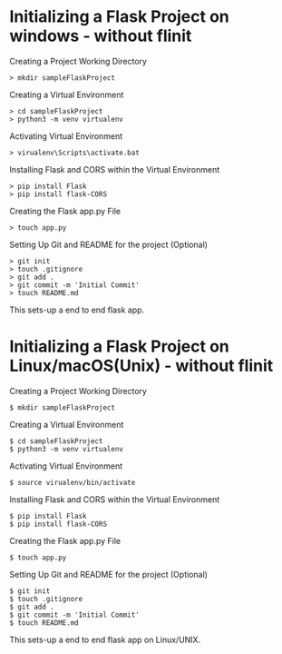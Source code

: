 # Initializing a Flask Project on windows - without flinit
Creating a Project Working Directory
```
> mkdir sampleFlaskProject
```

Creating a Virtual Environment
```
> cd sampleFlaskProject
> python3 -m venv virtualenv
```

Activating Virtual Environment
```
> virualenv\Scripts\activate.bat
```

Installing Flask and CORS within the Virtual Environment
```
> pip install Flask
> pip install flask-CORS
```

Creating the Flask app.py File
```
> touch app.py
```

Setting Up Git and README for the project (Optional)
```
> git init 
> touch .gitignore
> git add .
> git commit -m 'Initial Commit'
> touch README.md
```

This sets-up a end to end flask app.

# Initializing a Flask Project on Linux/macOS(Unix) - without flinit

Creating a Project Working Directory
```
$ mkdir sampleFlaskProject
```

Creating a Virtual Environment
```
$ cd sampleFlaskProject
$ python3 -m venv virtualenv
```

Activating Virtual Environment
```
$ source virualenv/bin/activate
```

Installing Flask and CORS within the Virtual Environment
```
$ pip install Flask
$ pip install flask-CORS
```

Creating the Flask app.py File
```
$ touch app.py
```

Setting Up Git and README for the project (Optional)
```
$ git init 
$ touch .gitignore
$ git add .
$ git commit -m 'Initial Commit'
$ touch README.md
```

This sets-up a end to end flask app on Linux/UNIX.